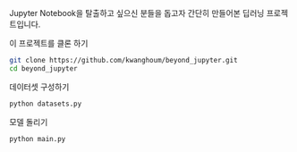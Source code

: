 Jupyter Notebook을 탈출하고 싶으신 분들을 돕고자 간단히 만들어본 딥러닝 프로젝트입니다.

이 프로젝트를 클론 하기
```bash
git clone https://github.com/kwanghoum/beyond_jupyter.git
cd beyond_jupyter
```

데이터셋 구성하기
```bash
python datasets.py
```

모델 돌리기
```bash
python main.py
```
